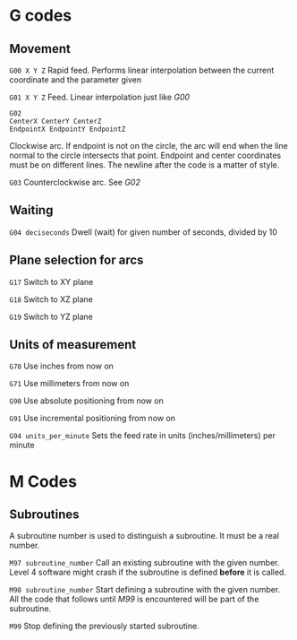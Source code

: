 # G codes
## Movement
`G00 X Y Z` Rapid feed. Performs linear interpolation between the current coordinate and the parameter given

`G01 X Y Z` Feed. Linear interpolation just like *G00*

```
G02
CenterX CenterY CenterZ
EndpointX EndpointY EndpointZ
``` 
Clockwise arc.
If endpoint is not on the circle, the arc will end when the line normal to the circle intersects that point. Endpoint and center coordinates must be on different lines. The newline after the code is a matter of style.

`G03` Counterclockwise arc. See *G02*

## Waiting

`G04 deciseconds` Dwell (wait) for given number of seconds, divided by 10

## Plane selection for arcs

`G17` Switch to XY plane

`G18` Switch to XZ plane

`G19` Switch to YZ plane

## Units of measurement

`G70` Use inches from now on

`G71` Use millimeters from now on

`G90` Use absolute positioning from now on

`G91` Use incremental positioning from now on

`G94 units_per_minute` Sets the feed rate in units (inches/millimeters) per minute 

# M Codes
## Subroutines 
A subroutine number is used to distinguish a subroutine. It must be a real number.

`M97 subroutine_number` Call an existing subroutine with the given number. Level 4 software might crash if the subroutine is defined **before** it is called. 

`M98 subroutine_number` Start defining a subroutine with the given number. All the code that follows until *M99* is encountered will be part of the subroutine.

`M99` Stop defining the previously started subroutine.
